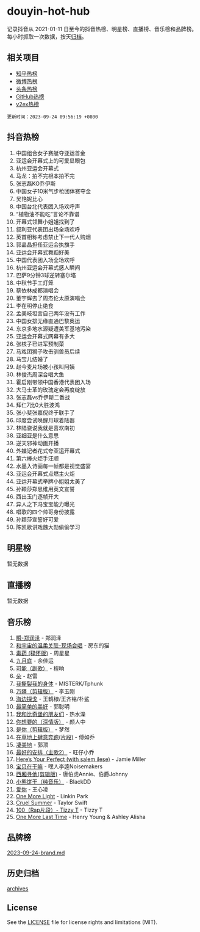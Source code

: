 # douyin-hot-hub

记录抖音从 2021-01-11 日至今的抖音热榜、明星榜、直播榜、音乐榜和品牌榜。每小时抓取一次数据，按天[归档](archives)。

## 相关项目

- [知乎热榜](https://github.com/lonnyzhang423/zhihu-hot-hub)
- [微博热榜](https://github.com/lonnyzhang423/weibo-hot-hub)
- [头条热榜](https://github.com/lonnyzhang423/toutiao-hot-hub)
- [GitHub热榜](https://github.com/lonnyzhang423/github-hot-hub)
- [v2ex热榜](https://github.com/lonnyzhang423/v2ex-hot-hub)


`更新时间：2023-09-24 09:56:19 +0800`

## 抖音热榜

1. 中国组合女子赛艇夺亚运首金
1. 亚运会开幕式上的可爱显眼包
1. 杭州亚运会开幕式
1. 马龙：拍不完根本拍不完
1. 张志磊KO乔伊斯
1. 中国女子10米气步枪团体赛夺金
1. 吴艳妮比心
1. 中国台北代表团入场欢呼声
1. “植物油不能吃”言论不靠谱
1. 开幕式领舞小姐姐找到了
1. 叙利亚代表团出场全场欢呼
1. 英首相称考虑禁止下一代人购烟
1. 郭晶晶担任亚运会执旗手
1. 亚运会开幕式舞蹈好美
1. 中国代表团入场全场欢呼
1. 杭州亚运会开幕式感人瞬间
1. 巴萨9分钟3球逆转塞尔塔
1. 中秋节手工灯笼
1. 蔡依林成都演唱会
1. 董宇辉去了周杰伦太原演唱会
1. 李在明停止绝食
1. 孟美岐坦言自己两年没有工作
1. 中国女排无缘直通巴黎奥运
1. 东京多地水源疑遭美军基地污染
1. 亚运会开幕式网幕有多大
1. 张核子已进军预制菜
1. 马戏团狮子攻击驯兽员后续
1. 马宝儿结婚了
1. 赵今麦片场被小孩叫阿姨
1. 林俊杰周深合唱大鱼
1. 霍启刚带领中国香港代表团入场
1. 大马士革的玫瑰定会再度绽放
1. 张志磊vs乔伊斯二番战
1. 拜仁7比0大胜波鸿
1. 张小斐张嘉倪终于联手了
1. 印度尝试唤醒月球着陆器
1. 林陆骁说我就是喜欢南初
1. 亚细亚是什么意思
1. 逆天邪神动画开播
1. 外媒记者花式夸亚运开幕式
1. 第六棒火炬手汪顺
1. 水墨入诗画每一帧都是视觉盛宴
1. 亚运会开幕式点燃主火炬
1. 亚运开幕式举牌小姐姐太美了
1. 孙颖莎郑思维用英文宣誓
1. 西出玉门逐帧开大
1. 异人之下冯宝宝能力曝光
1. 唱歌的四个帅哥身份披露
1. 孙颖莎宣誓好可爱
1. 陈凯歌讲戏魏大勋偷偷学习

## 明星榜

暂无数据

## 直播榜

暂无数据

## 音乐榜

1. [瞬-郑润泽](https://sf6-cdn-tos.douyinstatic.com/obj/tos-cn-ve-2774/oYXHIohzvbNAzBhHgyksWpRM4bfkDsBdBDAynw) - 郑润泽
1. [和宇宙的温柔关联-现场合唱](https://sf3-cdn-tos.douyinstatic.com/obj/tos-cn-ve-2774/o0hONGDYQBgk0e5bqDeQOonVmncA6tC2nBwZLT) - 房东的猫
1. [毒药 (释怀版)](https://sf6-cdn-tos.douyinstatic.com/obj/tos-cn-ve-2774/oYILMEAzspdZBIzy4frJNB8ZHPHWAhiwowd4Ad) - 周星星
1. [九月底](https://sf6-cdn-tos.douyinstatic.com/obj/tos-cn-ve-2774/oMfewG4PDTFhF8iz3OGQ7ABH5i6fCgnMaoCbzZ) - 余佳运
1. [可能（副歌）](https://sf3-cdn-tos.douyinstatic.com/obj/tos-cn-ve-2774/cde1731888894259b333569393c2fb51) - 程响
1. [朵](https://sf3-cdn-tos.douyinstatic.com/obj/tos-cn-ve-2774/932f5bdfcd7c47b880525e92ab8a4999) - 赵雷
1. [我撕裂我的身体](https://sf3-cdn-tos.douyinstatic.com/obj/tos-cn-ve-2774/o0cWZzf7vIzpjLQBHPXwtFhMxYUvsP8AoC8EgA) - MISTERK/Tphunk
1. [万疆（剪辑版）](https://sf3-cdn-tos.douyinstatic.com/obj/tos-cn-ve-2774/ooG7oVgFlDTelKCjCsTTobQvbdtj1BBQXnfZd8) - 李玉刚
1. [海边探戈](https://sf3-cdn-tos.douyinstatic.com/obj/tos-cn-ve-2774/os9gE0VQCGqt6VQkZDyBBYvfSDY0QFe3vVmubn) - 王鹤棣/王齐铭/朴鲨
1. [最简单的美好](https://sf3-cdn-tos.douyinstatic.com/obj/tos-cn-ve-2774/a3623594908d4f208709c19c9584f981) - 郭聪明
1. [我和比奇堡的朋友们](https://sf6-cdn-tos.douyinstatic.com/obj/tos-cn-ve-2774/f0505db981ea4a6d91453a15924a82aa) - 热水澡
1. [你想要的（深情版）](https://sf3-cdn-tos.douyinstatic.com/obj/tos-cn-ve-2774/oIMnk8GFpoYUtBP39qsBLeMCDPQxxYcI4gbeZS) - 颜人中
1. [是你（剪辑版）](https://sf3-cdn-tos.douyinstatic.com/obj/tos-cn-ve-2774/46019dae783c4c969944217fe1cfafc4) - 梦然
1. [在草地上肆意奔跑(片段)](https://sf3-cdn-tos.douyinstatic.com/obj/tos-cn-ve-2774/8831d494742f45dabdfa8adb8b817259) - 傅如乔
1. [凄美地](https://sf6-cdn-tos.douyinstatic.com/obj/tos-cn-ve-2774/oshF4RgFMhmTSa4jCaHNUXI0NetFtBBQBzBZdf) - 郭顶
1. [最好的安排（主歌2）](https://sf3-cdn-tos.douyinstatic.com/obj/tos-cn-ve-2774/oMMZX1DuHpMwgoDztBmZswgQnbCeeANZxBHkFY) - 旺仔小乔
1. [Here’s Your Perfect (with salem ilese)](https://sf6-cdn-tos.douyinstatic.com/obj/tos-cn-ve-2774/076b1576c6c546598f803fe53da388a7) - Jamie Miller
1. [宝贝在干嘛](https://sf3-cdn-tos.douyinstatic.com/obj/tos-cn-ve-2774/okW4hBCfJI5B2ZEgTCtikhMW7IafzNrBQIYkpJ) - 嘿人李逵Noisemakers
1. [西厢寻他(剪辑版)](https://sf6-cdn-tos.douyinstatic.com/obj/tos-cn-ve-2774/oUsAVfAQKlRNxEv5qxvIB8o5qmIWUcXbzJKJhw) - 唐伯虎Annie、伯爵Johnny
1. [小熊饼干（纯音乐）](https://sf6-cdn-tos.douyinstatic.com/obj/tos-cn-ve-2774/c25d7893334c4ded99a2ae09f9e2a7d6) - BlackDD
1. [爱你](https://sf3-cdn-tos.douyinstatic.com/obj/tos-cn-ve-2774/738d8b240f1e4519b44cf31c84e02e24) - 王心凌
1. [One More Light](https://sf6-cdn-tos.douyinstatic.com/obj/tos-cn-ve-2774/okIBCInhecoGOE5h6ZvqCBYtfXCIMQEbgkRKgD) - Linkin Park
1. [Cruel Summer](https://sf6-cdn-tos.douyinstatic.com/obj/tos-cn-ve-2774/b35ad770e6d4495abefaa493fa46b555) - Taylor Swift
1. [100（Rap片段）- Tizzy T](https://sf6-cdn-tos.douyinstatic.com/obj/tos-cn-ve-2774/f3d21de5ab834c0f9bb7443c06f73d04) - Tizzy T
1. [One More Last Time](https://sf6-cdn-tos.douyinstatic.com/obj/tos-cn-ve-2774/oAzTlo0LUAdCAIhjktsKWcLAEUKmZwGcOoB1fy) - Henry Young & Ashley Alisha

## 品牌榜

[2023-09-24-brand.md](archives/2023-09-24-brand.md)

## 历史归档

[archives](archives)

## License

See the [LICENSE](LICENSE) file for license rights and limitations (MIT).
